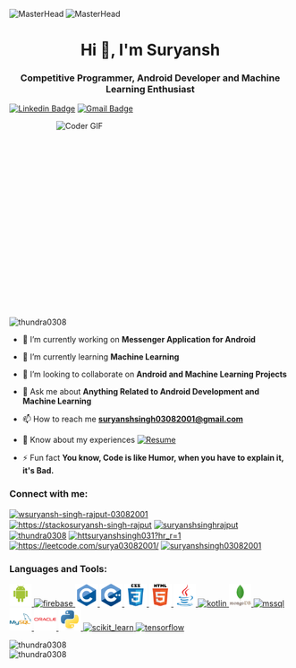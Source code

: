 ![MasterHead](https://1.bp.blogspot.com/-7A4WynwLsMw/XbBpCXG8fHI/AAAAAAAAMt4/uOa1bpLskYgrwGbllhSu2SDj_Mig8SXJQCLcBGAsYHQ/s1600/2000_600px.gif)
![MasterHead](https://images.squarespace-cdn.com/content/v1/5feb53185d3dab691b47361b/1609930650139-9NRI63XUJ29Y7E9LEA9G/12eca-machine-learning.gif?format=400h)

<h1 align="center">Hi 👋, I'm Suryansh</h1>
<h3 align="center">Competitive Programmer, Android Developer and Machine Learning Enthusiast</h3>

[![Linkedin Badge](https://img.shields.io/badge/-Suryansh_Singh_Rajput-blue?style=flat-square&logo=Linkedin&logoColor=white&link=https://www.linkedin.com/in/suryansh-singh-rajput-03082001/)](https://www.linkedin.com/in/suryansh-singh-rajput-03082001/)
[![Gmail Badge](https://img.shields.io/badge/-suryanshsingh03082001@gmail.com-c14438?style=flat-square&logo=Gmail&logoColor=white&link=mailto:suryanshsingh03082001@gmail.com)](mailto:suryanshsingh03082001@gmail.com)  

<img align="right" src="https://cdn.dribbble.com/users/2131993/screenshots/4948736/thoughtworks-gif_dribbble.gif" alt="Coder GIF" width="420" height="350">

<p align="left"> <img src="https://komarev.com/ghpvc/?username=thundra0308&label=Profile%20views&color=0e75b6&style=flat" alt="thundra0308" /> </p>

- 🔭 I’m currently working on **Messenger Application for Android**

- 🌱 I’m currently learning **Machine Learning**

- 👯 I’m looking to collaborate on **Android and Machine Learning Projects**

- 💬 Ask me about **Anything Related to Android Development and Machine Learning**

- 📫 How to reach me **suryanshsingh03082001@gmail.com**

- 📄 Know about my experiences [![Resume](https://img.shields.io/badge/-Resume-blue?style=flat&logoColor=white&link=https://drive.google.com/file/d/1G68AcZoMwp-ZYLsA37GuKrdT3ir4mWo3/view?usp=sharing/)](https://drive.google.com/file/d/1G68AcZoMwp-ZYLsA37GuKrdT3ir4mWo3/view?usp=sharing)

- ⚡ Fun fact **You know, Code is like Humor, when you have to explain it, it's Bad.**

<h3 align="left">Connect with me:</h3>
<p align="left">
<a href="https://linkedin.com/in/wsuryansh-singh-rajput-03082001" target="blank"><img align="center" src="https://raw.githubusercontent.com/rahuldkjain/github-profile-readme-generator/master/src/images/icons/Social/linked-in-alt.svg" alt="wsuryansh-singh-rajput-03082001" height="30" width="40" /></a>
<a href="https://stackoverflow.com/users/https://stackosuryansh-singh-rajput" target="blank"><img align="center" src="https://raw.githubusercontent.com/rahuldkjain/github-profile-readme-generator/master/src/images/icons/Social/stack-overflow.svg" alt="https://stackosuryansh-singh-rajput" height="30" width="40" /></a>
<a href="https://kaggle.com/suryanshsinghrajput" target="blank"><img align="center" src="https://raw.githubusercontent.com/rahuldkjain/github-profile-readme-generator/master/src/images/icons/Social/kaggle.svg" alt="suryanshsinghrajput" height="30" width="40" /></a>
<a href="https://www.codechef.com/users/thundra0308" target="blank"><img align="center" src="https://cdn.jsdelivr.net/npm/simple-icons@3.1.0/icons/codechef.svg" alt="thundra0308" height="30" width="40" /></a>
<a href="https://www.hackerrank.com/httsuryanshsingh031?hr_r=1" target="blank"><img align="center" src="https://raw.githubusercontent.com/rahuldkjain/github-profile-readme-generator/master/src/images/icons/Social/hackerrank.svg" alt="httsuryanshsingh031?hr_r=1" height="30" width="40" /></a>
<a href="https://www.leetcode.com/https://leetcode.com/surya03082001/" target="blank"><img align="center" src="https://raw.githubusercontent.com/rahuldkjain/github-profile-readme-generator/master/src/images/icons/Social/leet-code.svg" alt="https://leetcode.com/surya03082001/" height="30" width="40" /></a>
<a href="https://auth.geeksforgeeks.org/user/suryanshsingh03082001" target="blank"><img align="center" src="https://raw.githubusercontent.com/rahuldkjain/github-profile-readme-generator/master/src/images/icons/Social/geeks-for-geeks.svg" alt="suryanshsingh03082001" height="30" width="40" /></a>
</p>

<h3 align="left">Languages and Tools:</h3>
<p align="left"> <a href="https://developer.android.com" target="_blank" rel="noreferrer"> <img src="https://raw.githubusercontent.com/devicons/devicon/master/icons/android/android-original-wordmark.svg" alt="android" width="40" height="40"/> </a>
<a href="https://firebase.google.com/" target="_blank" rel="noreferrer"> <img src="https://www.vectorlogo.zone/logos/firebase/firebase-icon.svg" alt="firebase" width="40" height="40"/> </a> <a href="https://www.cprogramming.com/" target="_blank" rel="noreferrer"> <img src="https://raw.githubusercontent.com/devicons/devicon/master/icons/c/c-original.svg" alt="c" width="40" height="40"/> </a> <a href="https://www.w3schools.com/cpp/" target="_blank" rel="noreferrer"> <img src="https://raw.githubusercontent.com/devicons/devicon/master/icons/cplusplus/cplusplus-original.svg" alt="cplusplus" width="40" height="40"/> </a> <a href="https://www.w3schools.com/css/" target="_blank" rel="noreferrer"> <img src="https://raw.githubusercontent.com/devicons/devicon/master/icons/css3/css3-original-wordmark.svg" alt="css3" width="40" height="40"/> </a> <a href="https://www.w3.org/html/" target="_blank" rel="noreferrer"> <img src="https://raw.githubusercontent.com/devicons/devicon/master/icons/html5/html5-original-wordmark.svg" alt="html5" width="40" height="40"/> </a> <a href="https://www.java.com" target="_blank" rel="noreferrer"> <img src="https://raw.githubusercontent.com/devicons/devicon/master/icons/java/java-original.svg" alt="java" width="40" height="40"/> </a> <a href="https://kotlinlang.org" target="_blank" rel="noreferrer"> <img src="https://www.vectorlogo.zone/logos/kotlinlang/kotlinlang-icon.svg" alt="kotlin" width="32" height="32"/> </a> <a href="https://www.mongodb.com/" target="_blank" rel="noreferrer"> <img src="https://raw.githubusercontent.com/devicons/devicon/master/icons/mongodb/mongodb-original-wordmark.svg" alt="mongodb" width="40" height="40"/> </a> <a href="https://www.microsoft.com/en-us/sql-server" target="_blank" rel="noreferrer"> <img src="https://www.svgrepo.com/show/303229/microsoft-sql-server-logo.svg" alt="mssql" width="40" height="40"/> </a> <a href="https://www.mysql.com/" target="_blank" rel="noreferrer"> <img src="https://raw.githubusercontent.com/devicons/devicon/master/icons/mysql/mysql-original-wordmark.svg" alt="mysql" width="40" height="40"/> </a> <a href="https://www.oracle.com/" target="_blank" rel="noreferrer"> <img src="https://raw.githubusercontent.com/devicons/devicon/master/icons/oracle/oracle-original.svg" alt="oracle" width="40" height="40"/> </a> <a href="https://www.python.org" target="_blank" rel="noreferrer"> <img src="https://raw.githubusercontent.com/devicons/devicon/master/icons/python/python-original.svg" alt="python" width="40" height="40"/> </a> <a href="https://scikit-learn.org/" target="_blank" rel="noreferrer"> <img src="https://upload.wikimedia.org/wikipedia/commons/0/05/Scikit_learn_logo_small.svg" alt="scikit_learn" width="40" height="40"/> </a> <a href="https://www.tensorflow.org" target="_blank" rel="noreferrer"> <img src="https://www.vectorlogo.zone/logos/tensorflow/tensorflow-icon.svg" alt="tensorflow" width="40" height="40"/> </a> </p>

<img align="left" width="419" height="auto" src="https://github-readme-stats.vercel.app/api?username=thundra0308&show_icons=true&theme=dark&locale=en" alt="thundra0308" />

<img align="left" width="419" height="auto" src="https://github-readme-streak-stats.herokuapp.com/?user=thundra0308&theme=dark" alt="thundra0308" />

